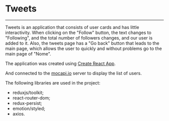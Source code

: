 # Tweets

---

Tweets is an application that consists of user cards and has little
interactivity. When clicking on the "Follow" button, the text changes to
"Following", and the total number of followers changes, and our user is added to
it. Also, the tweets page has a "Go back" button that leads to the main page,
which allows the user to quickly and without problems go to the main page of
"Nome".

The application was created using
[Create React App](https://github.com/facebook/create-react-app).

And connected to the [mocapi.io](https://mockapi.io/) server to display the list
of users.

The following libraries are used in the project:

- reduxjs/toolkit;
- react-router-dom;
- redux-persist;
- emotion/styled;
- axios.
